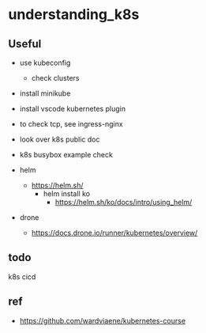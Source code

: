 # understanding_k8s

## Useful

- use kubeconfig
  - check clusters
- install minikube
- install vscode kubernetes plugin
- to check tcp, see ingress-nginx
- look over k8s public doc
- k8s busybox example check

- helm
  - https://helm.sh/
    - helm install ko
      - https://helm.sh/ko/docs/intro/using_helm/

- drone
  - https://docs.drone.io/runner/kubernetes/overview/


## todo

k8s cicd

## ref

- https://github.com/wardviaene/kubernetes-course
